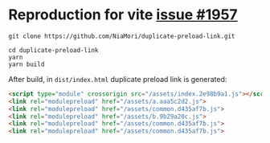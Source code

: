 # Reproduction for vite [issue  #1957](https://github.com/vitejs/vite/issues/1957)

```
git clone https://github.com/NiaMori/duplicate-preload-link.git

cd duplicate-preload-link
yarn
yarn build
```

After build, in `dist/index.html` duplicate preload link is generated:

```html
<script type="module" crossorigin src="/assets/index.2e98b9a1.js"></script>
<link rel="modulepreload" href="/assets/a.aaa5c2d2.js">
<link rel="modulepreload" href="/assets/common.d435af7b.js">
<link rel="modulepreload" href="/assets/b.9b29a20c.js">
<link rel="modulepreload" href="/assets/common.d435af7b.js">
<link rel="modulepreload" href="/assets/common.d435af7b.js">
```
